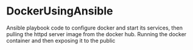 # DockerUsingAnsible
Ansible playbook code to configure docker and start its services, then pulling the httpd server image from the docker hub. Running the docker container and then exposing it to the public
